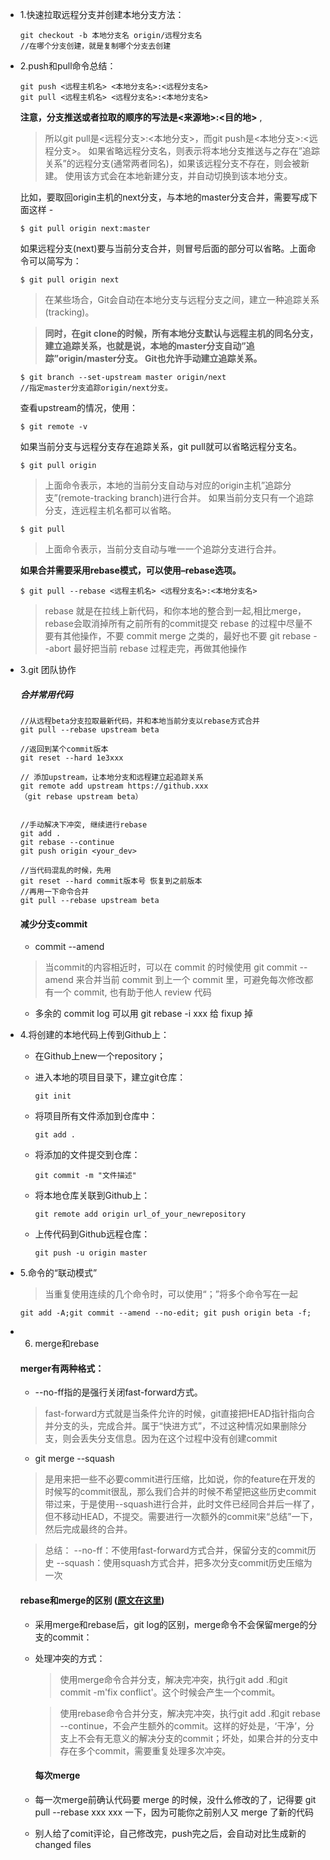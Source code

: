 
* 1.快速拉取远程分支并创建本地分支方法：

      git checkout -b 本地分支名 origin/远程分支名
      //在哪个分支创建，就是复制哪个分支去创建
* 2.push和pull命令总结：

      git push <远程主机名> <本地分支名>:<远程分支名>
      git pull <远程主机名> <远程分支名>:<本地分支名>

   **注意，分支推送或者拉取的顺序的写法是<来源地>:<目的地>** ,

  > 所以git pull是<远程分支>:<本地分支>，而git push是<本地分支>:<远程分支>。
如果省略远程分支名，则表示将本地分支推送与之存在”追踪关系”的远程分支(通常两者同名)，如果该远程分支不存在，则会被新建。
使用该方式会在本地新建分支，并自动切换到该本地分支。

  比如，要取回origin主机的next分支，与本地的master分支合并，需要写成下面这样 -

      $ git pull origin next:master

  如果远程分支(next)要与当前分支合并，则冒号后面的部分可以省略。上面命令可以简写为：

      $ git pull origin next

  >在某些场合，Git会自动在本地分支与远程分支之间，建立一种追踪关系(tracking)。

   >**同时，在git clone的时候，所有本地分支默认与远程主机的同名分支，建立追踪关系，也就是说，本地的master分支自动”追踪”origin/master分支。
Git也允许手动建立追踪关系。**

      $ git branch --set-upstream master origin/next
      //指定master分支追踪origin/next分支。

  查看upstream的情况，使用：

      $ git remote -v

   如果当前分支与远程分支存在追踪关系，git pull就可以省略远程分支名。

      $ git pull origin

  >上面命令表示，本地的当前分支自动与对应的origin主机”追踪分支”(remote-tracking branch)进行合并。
如果当前分支只有一个追踪分支，连远程主机名都可以省略。

      $ git pull

  > 上面命令表示，当前分支自动与唯一一个追踪分支进行合并。

  **如果合并需要采用rebase模式，可以使用–rebase选项。**

      $ git pull --rebase <远程主机名> <远程分支名>:<本地分支名>
  > rebase  就是在拉线上新代码，和你本地的整合到一起,相比merge，rebase会取消掉所有之前所有的commit提交
    rebase 的过程中尽量不要有其他操作，不要 commit merge 之类的，最好也不要 git rebase --abort 最好把当前 rebase 过程走完，再做其他操作


* 3.git 团队协作
    ##### 合并常用代码


      //从远程beta分支拉取最新代码，并和本地当前分支以rebase方式合并
      git pull --rebase upstream beta

      //返回到某个commit版本
      git reset --hard 1e3xxx  

      // 添加upstream，让本地分支和远程建立起追踪关系
      git remote add upstream https://github.xxx
      （git rebase upstream beta）


      //手动解决下冲突, 继续进行rebase
      git add .
      git rebase --continue
      git push origin <your_dev>

      //当代码混乱的时候，先用
      git reset --hard commit版本号 恢复到之前版本
      //再用一下命令合并
      git pull --rebase upstream beta


   #### 减少分支commit
     * commit --amend
     > 当commit的内容相近时，可以在 commit 的时候使用 git commit --amend 来合并当前
    commit 到上一个 commit 里，可避免每次修改都有一个 commit, 也有助于他人 review 代码
    * 多余的 commit log 可以用 git rebase -i xxx 给 fixup 掉

* 4.将创建的本地代码上传到Github上：
   * 在Github上new一个repository；

   * 进入本地的项目目录下，建立git仓库：

         git init

   * 将项目所有文件添加到仓库中：

         git add .

   * 将添加的文件提交到仓库：

         git commit -m "文件描述"

  * 将本地仓库关联到Github上：

        git remote add origin url_of_your_newrepository

  * 上传代码到Github远程仓库：

        git push -u origin master

 * 5.命令的“联动模式”
     > 当重复使用连续的几个命令时，可以使用“；”将多个命令写在一起

       git add -A;git commit --amend --no-edit; git push origin beta -f;

 * 6. merge和rebase

   #### merger有两种格式：
    * --no-ff指的是强行关闭fast-forward方式。

    > fast-forward方式就是当条件允许的时候，git直接把HEAD指针指向合并分支的头，完成合并。属于“快进方式”，不过这种情况如果删除分支，则会丢失分支信息。因为在这个过程中没有创建commit

    * git merge --squash
    > 是用来把一些不必要commit进行压缩，比如说，你的feature在开发的时候写的commit很乱，那么我们合并的时候不希望把这些历史commit带过来，于是使用--squash进行合并，此时文件已经同合并后一样了，但不移动HEAD，不提交。需要进行一次额外的commit来“总结”一下，然后完成最终的合并。

   >总结：
  --no-ff：不使用fast-forward方式合并，保留分支的commit历史
  --squash：使用squash方式合并，把多次分支commit历史压缩为一次

     #### rebase和merge的区别 ([原文在这里](https://www.cnblogs.com/xueweihan/p/5743327.html))
   * 采用merge和rebase后，git log的区别，merge命令不会保留merge的分支的commit：
   * 处理冲突的方式：
     > 使用merge命令合并分支，解决完冲突，执行git add .和git commit -m'fix conflict'。这个时候会产生一个commit。

     > 使用rebase命令合并分支，解决完冲突，执行git add .和git rebase --continue，不会产生额外的commit。这样的好处是，‘干净’，分支上不会有无意义的解决分支的commit；坏处，如果合并的分支中存在多个commit，需要重复处理多次冲突。

     #### 每次merge
    * 每一次merge前确认代码要 merge 的时候，没什么修改的了，记得要 git pull   --rebase xxx xxx 一下，因为可能你之前别人又 merge  了新的代码
    * 别人给了comit评论，自己修改完，push完之后，会自动对比生成新的changed files
